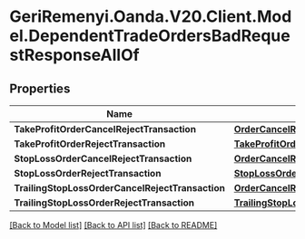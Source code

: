 # GeriRemenyi.Oanda.V20.Client.Model.DependentTradeOrdersBadRequestResponseAllOf
## Properties

Name | Type | Description | Notes
------------ | ------------- | ------------- | -------------
**TakeProfitOrderCancelRejectTransaction** | [**OrderCancelRejectTransaction**](OrderCancelRejectTransaction.md) |  | [optional] 
**TakeProfitOrderRejectTransaction** | [**TakeProfitOrderRejectTransaction**](TakeProfitOrderRejectTransaction.md) |  | [optional] 
**StopLossOrderCancelRejectTransaction** | [**OrderCancelRejectTransaction**](OrderCancelRejectTransaction.md) |  | [optional] 
**StopLossOrderRejectTransaction** | [**StopLossOrderRejectTransaction**](StopLossOrderRejectTransaction.md) |  | [optional] 
**TrailingStopLossOrderCancelRejectTransaction** | [**OrderCancelRejectTransaction**](OrderCancelRejectTransaction.md) |  | [optional] 
**TrailingStopLossOrderRejectTransaction** | [**TrailingStopLossOrderRejectTransaction**](TrailingStopLossOrderRejectTransaction.md) |  | [optional] 

[[Back to Model list]](../README.md#documentation-for-models) [[Back to API list]](../README.md#documentation-for-api-endpoints) [[Back to README]](../README.md)

